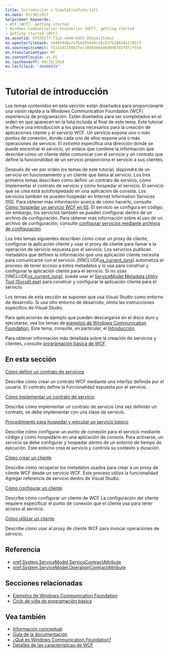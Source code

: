 ```yaml
---
title: Introducción a SimulationTutorial1
ms.date: 03/30/2017
helpviewer_keywords:
- WCF [WCF], getting started
- Windows Communication Foundation [WCF], getting started
- getting started [WCF]
ms.assetid: df939177-73cb-4440-bd95-092a421516a1
ms.openlocfilehash: 204869d0a7a7b8d56449c28cb37b18624a1701cf
ms.sourcegitcommit: f513a91160b3fec289dd06646d0d6f81f8fcf910
ms.translationtype: MT
ms.contentlocale: es-ES
ms.lasthandoff: 09/18/2018
ms.locfileid: "46006839"
---
```

# <a name="getting-started-tutorial"></a>Tutorial de introducción

Los temas contenidos en esta sección están diseñados para proporcionarle una visión rápida a la Windows Communication Foundation (WCF) experiencia de programación. Están diseñados para ser completados en el orden en que aparecen en la lista incluida al final de este tema. Este tutorial le ofrece una introducción a los pasos necesarios para la creación de aplicaciones cliente y el servicio WCF. Un servicio expone uno o más puntos de conexión, donde cada uno de ellos expone una o más operaciones de servicio. El *extremo* especifica una dirección donde se puede encontrar el servicio, un enlace que contiene la información que describe cómo un cliente debe comunicar con el servicio y un contrato que define la funcionalidad de un servicio proporciona el servicio a sus clientes.

 Después de ver por orden los temas de este tutorial, dispondrá de un servicio en funcionamiento y un cliente que llama al servicio. Los tres primeros temas describen cómo definir un contrato de servicio, cómo implementar el contrato de servicio y cómo hospedar el servicio. El servicio que se crea está autohospedado en una aplicación de consola. Los servicios también se pueden hospedar en Internet Information Services (IIS). Para obtener más información acerca de cómo hacerlo, consulte [Cómo: hospedar un servicio WCF en IIS](../../../docs/framework/wcf/feature-details/how-to-host-a-wcf-service-in-iis.md). El servicio se configura en código; sin embargo, los servicios también se pueden configurar dentro de un archivo de configuración. Para obtener más información sobre el uso de un archivo de configuración, consulte [configurar servicios mediante archivos de configuración](../../../docs/framework/wcf/configuring-services-using-configuration-files.md).

 Los tres temas siguientes describen cómo crear un proxy de cliente, configurar la aplicación cliente y usar el proxy de cliente para llamar a la operación de servicio expuesta por el servicio. Los servicios publican metadatos que definen la información que una aplicación cliente necesita para comunicarse con el servicio. [!INCLUDE[vs_current_long](../../../includes/vs-current-long-md.md)] automatiza el proceso de tener acceso a estos metadatos y lo usa para construir y configurar la aplicación cliente para el servicio. Si no usas [!INCLUDE[vs_current_long](../../../includes/vs-current-long-md.md)], puede usar el [ServiceModel Metadata Utility Tool (Svcutil.exe)](../../../docs/framework/wcf/servicemodel-metadata-utility-tool-svcutil-exe.md) para construir y configurar la aplicación cliente para el servicio.

Los temas de esta sección se suponen que usa Visual Studio como entorno de desarrollo. Si usa otro entorno de desarrollo, omita las instrucciones específico de Visual Studio.

Para aplicaciones de ejemplo que pueden descargarse en el disco duro y ejecutarse, vea los temas de [ejemplos de Windows Communication Foundation](https://msdn.microsoft.com/library/8ec9d192-5d81-4f64-bfd3-90c5e5858c91). Este tema, consulte, en particular, el [Introducción](../../../docs/framework/wcf/samples/getting-started-sample.md).

Para obtener información más detallada sobre la creación de servicios y clientes, consulte [programación básica de WCF](../../../docs/framework/wcf/basic-wcf-programming.md).

## <a name="in-this-section"></a>En esta sección
 [Cómo definir un contrato de servicios](../../../docs/framework/wcf/how-to-define-a-wcf-service-contract.md)

 Describe cómo crear un contrato WCF mediante una interfaz definida por el usuario. El contrato define la funcionalidad expuesta por el servicio.

 [Cómo implementar un contrato de servicio](../../../docs/framework/wcf/how-to-implement-a-wcf-contract.md)

 Describe cómo implementar un contrato de servicio Una vez definido un contrato, se debe implementar con una clase de servicio.

 [Procedimiento para hospedar y ejecutar un servicio básico](../../../docs/framework/wcf/how-to-host-and-run-a-basic-wcf-service.md)

 Describe cómo configurar un punto de conexión para el servicio mediante código y cómo hospedarlo en una aplicación de consola. Para activarse, un servicio se debe configurar y hospedar dentro de un entorno de tiempo de ejecución. Este entorno crea el servicio y controla su contexto y duración.

 [Cómo crear un cliente](../../../docs/framework/wcf/how-to-create-a-wcf-client.md)

 Describe cómo recuperar los metadatos usados para crear a un proxy de cliente WCF desde un servicio WCF. Este proceso utiliza la funcionalidad Agregar referencia de servicio dentro de Visual Studio.

 [Cómo configurar un cliente](../../../docs/framework/wcf/how-to-configure-a-basic-wcf-client.md)

 Describe cómo configurar un cliente de WCF La configuración del cliente requiere especificar el punto de conexión que el cliente usa para tener acceso al servicio.

 [Cómo utilizar un cliente](../../../docs/framework/wcf/how-to-use-a-wcf-client.md)

 Describe cómo usar al proxy de cliente WCF para invocar operaciones de servicio.

## <a name="reference"></a>Referencia

- <xref:System.ServiceModel.ServiceContractAttribute>
- <xref:System.ServiceModel.OperationContractAttribute>

## <a name="related-sections"></a>Secciones relacionadas

- [Ejemplos de Windows Communication Foundation](https://msdn.microsoft.com/library/8ec9d192-5d81-4f64-bfd3-90c5e5858c91)
- [Ciclo de vida de programación básica](../../../docs/framework/wcf/basic-programming-lifecycle.md)

## <a name="see-also"></a>Vea también

- [Información conceptual](../../../docs/framework/wcf/conceptual-overview.md)
- [Guía de la documentación](../../../docs/framework/wcf/guide-to-the-documentation.md)
- [¿Qué es Windows Communication Foundation?](../../../docs/framework/wcf/whats-wcf.md)
- [Detalles de las características de WCF](../../../docs/framework/wcf/feature-details/index.md)